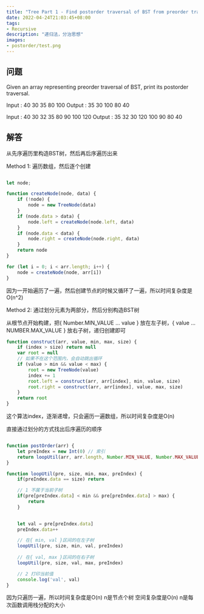 ```yaml
---
title: "Tree Part 1 - Find postorder traversal of BST from preorder traversal"
date: 2022-04-24T21:03:45+08:00
tags:
- Recursive
description: "递归法，分治思想"
images:
- postorder/test.png
---
```


## 问题

Given an array representing preorder traversal of BST, print its postorder traversal. 

Input : 40 30 35 80 100
Output : 35 30 100 80 40

Input : 40 30 32 35 80 90 100 120
Output : 35 32 30 120 100 90 80 40

## 解答

从先序遍历里构造BST树，然后再后序遍历出来

Method 1: 遍历数组，然后逐个创建

``` ts

let node;

function createNode(node, data) {
    if (!node) {
        node = new TreeNode(data)
    }
    if (node.data > data) {
        node.left = createNode(node.left, data)
    }
    if (node.data < data) {
        node.right = createNode(node.right, data)
    }
    return node
}

for (let i = 0; i < arr.length; i++) {
    node = createNode(node, arr[i])
}

```

因为一开始遍历了一遍，然后创建节点的时候又循环了一遍，所以时间复杂度是O(n^2)

Method 2:  通过划分元素为两部分，然后分别构造BST树

从根节点开始构建，把{ Number.MIN_VALUE ... value } 放在左子树，{ value ... NUMBER.MAX_VALUE } 放右子树，递归创建即可

``` ts
function construct(arr, value, min, max, size) {
    if (index > size) return null
    var root = null
    // 如果不在这个范围内，会自动跳出循环
    if (value > min && value < max) {
        root = new TreeNode(value)
        index += 1
        root.left = construct(arr, arr[index], min, value, size)
        root.right = construct(arr, arr[index], value, max, size)
    }
    return root
}

```

这个算法index，逐渐递增，只会遍历一遍数组，所以时间复杂度是O(n) 

直接通过划分的方式找出后序遍历的顺序

``` ts

function postOrder(arr) {
    let preIndex = new Int(0) // 索引
    return loopUtil(arr, arr.length, Number.MIN_VALUE, Number.MAX_VALUE, preIndex)
}

function loopUtil(pre, size, min, max, preIndex) {
    if(preIndex.data == size) return 

    // 1 不属于当前子树
    if(pre[preIndex.data] < min && pre[preIndex.data] > max) {
        return 
    }

    
    let val = pre[preIndex.data]
    preIndex.data++

    // 在{ min, val }区间的在左子树
    loopUtil(pre, size, min, val, preIndex)
    
    // 在{ val, max }区间的在右子树
    loopUtil(pre, size, val, max, preIndex)

    // 2 打印当前值
    console.log('val', val)
}

```

因为只遍历一遍，所以时间复杂度是O(n) n是节点个树
空间复杂度是O(n) n是每次函数调用栈分配的大小

